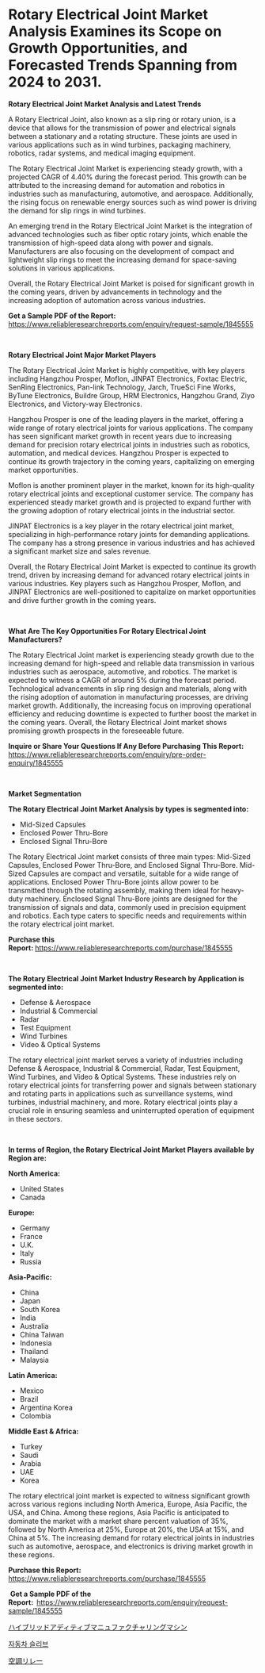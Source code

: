 <p><h1>Rotary Electrical Joint Market Analysis Examines its Scope on Growth Opportunities, and Forecasted Trends Spanning from 2024 to 2031.</h1></p><p><strong>Rotary Electrical Joint Market Analysis and Latest Trends</strong></p>
<p><p>A Rotary Electrical Joint, also known as a slip ring or rotary union, is a device that allows for the transmission of power and electrical signals between a stationary and a rotating structure. These joints are used in various applications such as in wind turbines, packaging machinery, robotics, radar systems, and medical imaging equipment.</p><p>The Rotary Electrical Joint Market is experiencing steady growth, with a projected CAGR of 4.40% during the forecast period. This growth can be attributed to the increasing demand for automation and robotics in industries such as manufacturing, automotive, and aerospace. Additionally, the rising focus on renewable energy sources such as wind power is driving the demand for slip rings in wind turbines.</p><p>An emerging trend in the Rotary Electrical Joint Market is the integration of advanced technologies such as fiber optic rotary joints, which enable the transmission of high-speed data along with power and signals. Manufacturers are also focusing on the development of compact and lightweight slip rings to meet the increasing demand for space-saving solutions in various applications.</p><p>Overall, the Rotary Electrical Joint Market is poised for significant growth in the coming years, driven by advancements in technology and the increasing adoption of automation across various industries.</p></p>
<p><strong>Get a Sample PDF of the Report:&nbsp;</strong> <a href="https://www.reliableresearchreports.com/enquiry/request-sample/1845555">https://www.reliableresearchreports.com/enquiry/request-sample/1845555</a></p>
<p>&nbsp;</p>
<p><strong>Rotary Electrical Joint Major Market Players</strong></p>
<p><p>The Rotary Electrical Joint Market is highly competitive, with key players including Hangzhou Prosper, Moflon, JINPAT Electronics, Foxtac Electric, SenRing Electronics, Pan-link Technology, Jarch, TrueSci Fine Works, ByTune Electronics, Buildre Group, HRM Electronics, Hangzhou Grand, Ziyo Electronics, and Victory-way Electronics. </p><p>Hangzhou Prosper is one of the leading players in the market, offering a wide range of rotary electrical joints for various applications. The company has seen significant market growth in recent years due to increasing demand for precision rotary electrical joints in industries such as robotics, automation, and medical devices. Hangzhou Prosper is expected to continue its growth trajectory in the coming years, capitalizing on emerging market opportunities.</p><p>Moflon is another prominent player in the market, known for its high-quality rotary electrical joints and exceptional customer service. The company has experienced steady market growth and is projected to expand further with the growing adoption of rotary electrical joints in the industrial sector.</p><p>JINPAT Electronics is a key player in the rotary electrical joint market, specializing in high-performance rotary joints for demanding applications. The company has a strong presence in various industries and has achieved a significant market size and sales revenue.</p><p>Overall, the Rotary Electrical Joint Market is expected to continue its growth trend, driven by increasing demand for advanced rotary electrical joints in various industries. Key players such as Hangzhou Prosper, Moflon, and JINPAT Electronics are well-positioned to capitalize on market opportunities and drive further growth in the coming years.</p></p>
<p>&nbsp;</p>
<p><strong>What Are The Key Opportunities For Rotary Electrical Joint Manufacturers?</strong></p>
<p><p>The Rotary Electrical Joint market is experiencing steady growth due to the increasing demand for high-speed and reliable data transmission in various industries such as aerospace, automotive, and robotics. The market is expected to witness a CAGR of around 5% during the forecast period. Technological advancements in slip ring design and materials, along with the rising adoption of automation in manufacturing processes, are driving market growth. Additionally, the increasing focus on improving operational efficiency and reducing downtime is expected to further boost the market in the coming years. Overall, the Rotary Electrical Joint market shows promising growth prospects in the foreseeable future.</p></p>
<p><strong>Inquire or Share Your Questions If Any Before Purchasing This Report:</strong> <a href="https://www.reliableresearchreports.com/enquiry/pre-order-enquiry/1845555">https://www.reliableresearchreports.com/enquiry/pre-order-enquiry/1845555</a></p>
<p>&nbsp;</p>
<p><strong>Market Segmentation</strong></p>
<p><strong>The Rotary Electrical Joint Market Analysis by types is segmented into:</strong></p>
<p><ul><li>Mid-Sized Capsules</li><li>Enclosed Power Thru-Bore</li><li>Enclosed Signal Thru-Bore</li></ul></p>
<p><p>The Rotary Electrical Joint market consists of three main types: Mid-Sized Capsules, Enclosed Power Thru-Bore, and Enclosed Signal Thru-Bore. Mid-Sized Capsules are compact and versatile, suitable for a wide range of applications. Enclosed Power Thru-Bore joints allow power to be transmitted through the rotating assembly, making them ideal for heavy-duty machinery. Enclosed Signal Thru-Bore joints are designed for the transmission of signals and data, commonly used in precision equipment and robotics. Each type caters to specific needs and requirements within the rotary electrical joint market.</p></p>
<p><strong>Purchase this Report:&nbsp;</strong><a href="https://www.reliableresearchreports.com/purchase/1845555">https://www.reliableresearchreports.com/purchase/1845555</a></p>
<p>&nbsp;</p>
<p><strong>The Rotary Electrical Joint Market Industry Research by Application is segmented into:</strong></p>
<p><ul><li>Defense & Aerospace</li><li>Industrial & Commercial</li><li>Radar</li><li>Test Equipment</li><li>Wind Turbines</li><li>Video & Optical Systems</li></ul></p>
<p><p>The rotary electrical joint market serves a variety of industries including Defense & Aerospace, Industrial & Commercial, Radar, Test Equipment, Wind Turbines, and Video & Optical Systems. These industries rely on rotary electrical joints for transferring power and signals between stationary and rotating parts in applications such as surveillance systems, wind turbines, industrial machinery, and more. Rotary electrical joints play a crucial role in ensuring seamless and uninterrupted operation of equipment in these sectors.</p></p>
<p>&nbsp;</p>
<p><strong>In terms of Region, the Rotary Electrical Joint Market Players available by Region are:</strong></p>
<p>
    <p> <strong> North America: </strong>
        <ul>
            <li>United States</li>
            <li>Canada</li>
        </ul>
        </p> 
    <p> <strong> Europe: </strong>
        <ul>
            <li>Germany</li>
            <li>France</li>
            <li>U.K.</li>
            <li>Italy</li>
            <li>Russia</li>
        </ul>
        </p> 
    <p> <strong> Asia-Pacific: </strong>
        <ul>
            <li>China</li>
            <li>Japan</li>
            <li>South Korea</li>
            <li>India</li>
            <li>Australia</li>
            <li>China Taiwan</li>
            <li>Indonesia</li>
            <li>Thailand</li>
            <li>Malaysia</li>
        </ul>
        </p> 
    <p> <strong> Latin America: </strong>
        <ul>
            <li>Mexico</li>
            <li>Brazil</li>
            <li>Argentina Korea</li>
            <li>Colombia</li>
        </ul>
        </p> 
    <p> <strong> Middle East & Africa: </strong>
        <ul>
            <li>Turkey</li>
            <li>Saudi</li>
            <li>Arabia</li>
            <li>UAE</li>
            <li>Korea</li>
        </ul>
    </p>
    </p>
<p><p>The rotary electrical joint market is expected to witness significant growth across various regions including North America, Europe, Asia Pacific, the USA, and China. Among these regions, Asia Pacific is anticipated to dominate the market with a market share percent valuation of 35%, followed by North America at 25%, Europe at 20%, the USA at 15%, and China at 5%. The increasing demand for rotary electrical joints in industries such as automotive, aerospace, and electronics is driving market growth in these regions.</p></p>
<p><strong>Purchase this Report: </strong><a href="https://www.reliableresearchreports.com/purchase/1845555">https://www.reliableresearchreports.com/purchase/1845555</a></p>
<p>&nbsp;<strong>Get a Sample PDF of the Report:&nbsp;&nbsp;</strong><a href="https://www.reliableresearchreports.com/enquiry/request-sample/1845555">https://www.reliableresearchreports.com/enquiry/request-sample/1845555</a></p>
<p><strong></strong></p>
<p><p><a href="https://github.com/SarahFahey88/Market-Research-Report-List-1/blob/main/61269118413.md">ハイブリッドアディティブマニュファクチャリングマシン</a></p><p><a href="https://github.com/laholand/Market-Research-Report-List-3/blob/main/47197238035.md">자동차 슬리브</a></p><p><a href="https://github.com/mathieurico66/Market-Research-Report-List-1/blob/main/67643718412.md">空調リレー</a></p></p>